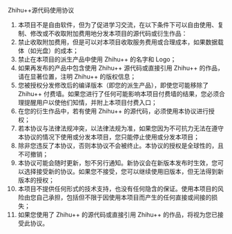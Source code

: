 Zhihu++源代码使用协议

1. 本项目不是自由软件，但为了促进学习交流，在以下条件下可以自由使用、复制、修改或不收取附加费用地分发本项目的源代码或衍生作品：
2. 禁止收取附加费用，但是可以对本项目收取服务费用或合理成本，如果数据载体（如光盘）的成本；
3. 禁止在本项目的派生产品中使用 Zhihu++ 的名字和 Logo；
4. 如果再发布的产品中包含使用 Zhihu++ 源代码或直接引用 Zhihu++ 的作品，请在显著位置，注明 Zhihu++ 的版权信息；
5. 您被授权分发修改后的编译版本（即您的派生产品），即使您可能移除了 Zhihu++ 付费墙。如果您进行了任何可能影响本项目付费墙的结果，您必须合理提醒用户以使他们知情，并附上本项目付费入口；
6. 在您的衍生作品中，若有使用 Zhihu++ 的源代码，必须使用本协议进行授权；
7. 若本协议与法律法规冲突，以法律法规为准，如果您因为不可抗力无法在遵守本协议的情况下使用或分发本项目，您只能停止使用或分发本项目；
8. 除非您违反了本协议，否则本协议不会被终止。本协议的授权是全球性的，且不可撤销；
9. 本协议可能会随时更新，恕不另行通知。新协议会在新版本发布时生效，您可以选择接受新的协议。如果您不接受，您可以继续使用旧版本，但无法得到新版本的授权；
10. 本项目不提供任何形式的技术支持，也没有任何隐含的保证。使用本项目的风险由您自己承担，包括但不限于因使用本项目而产生的任何直接或间接的损失；
11. 如果您使用了 Zhihu++ 的源代码或直接引用 Zhihu++ 的作品，将视为您已接受此协议。
